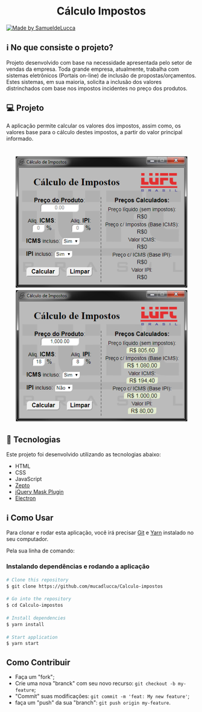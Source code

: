 <h1 align="center">
    Cálculo Impostos
</h1>

<p> 
  <a href="https://www.linkedin.com/in/samueldelucca/">
    <img alt="Made by SamueldeLucca" src="https://img.shields.io/badge/made%20by-SamueldeLucca-%2304D361">
  </a>
</p>

## :information_source: No que consiste o projeto?

Projeto desenvolvido com base na necessidade apresentada pelo setor de vendas da empresa.
Toda grande empresa, atualmente, trabalha com sistemas eletrônicos (Portais on-line) de inclusão de propostas/orçamentos.
Estes sistemas, em sua maioria, solicita a inclusão dos valores distrinchados com base nos impostos incidentes no preço dos produtos.


## 💻 Projeto

A aplicação permite calcular os valores dos impostos, assim como, os valores base para o cálculo destes impostos, a partir do valor principal informado.


<h1 align="center">
    <img alt="Layout" title="Layout" src=".github/layout-1.png" width="455px" />
    <img alt="Layout" title="Layout" src=".github/layout-2.png" width="455px" />
</h1>


## :rocket: Tecnologias

Este projeto foi desenvolvido utilizando as tecnologias abaixo:

- HTML
- CSS
- JavaScript
- [Zepto](https://zeptojs.com/)
- [jQuery Mask Plugin](https://igorescobar.github.io/jQuery-Mask-Plugin/)
- [Electron](https://www.electronjs.org/)


## :information_source: Como Usar

Para clonar e rodar esta aplicação, você irá precisar [Git](https://git-scm.com) e [Yarn](https://yarnpkg.com/) instalado no seu computador.

Pela sua linha de comando:

### Instalando dependências e rodando a aplicação

```bash
# Clone this repository
$ git clone https://github.com/mucadlucca/Calculo-impostos

# Go into the repository
$ cd Calculo-impostos

# Install dependencies
$ yarn install

# Start application
$ yarn start

```

## Como Contribuir

- Faça um "fork";
- Crie uma nova "branck" com seu novo recurso: `git checkout -b my-feature`;
- "Commit" suas modificações: `git commit -m 'feat: My new feature'`;
- faça um "push" da sua "branch": `git push origin my-feature`.


